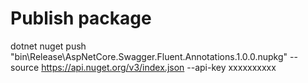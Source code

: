 ﻿# Publish package

dotnet nuget push "bin\Release\AspNetCore.Swagger.Fluent.Annotations.1.0.0.nupkg" --source https://api.nuget.org/v3/index.json --api-key xxxxxxxxxx